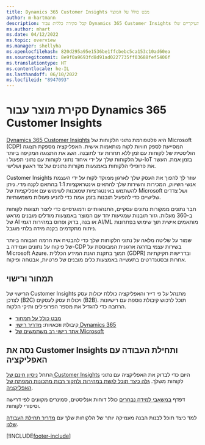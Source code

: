 ```yaml
---
title: Dynamics 365 Customer Insights מבט כולל על המוצר
author: m-hartmann
description: קבל סקירה כללית עבור Dynamics 365 Customer Insights והמאפיינים העיקריים שלו.
ms.author: mhart
ms.date: 04/12/2022
ms.topic: overview
ms.manager: shellyha
ms.openlocfilehash: 820d295a95e1536be1ffcbebc5ca153c10ad60ea
ms.sourcegitcommit: 8e9f0a9693fd8d91ad0227735ff03688fef5406f
ms.translationtype: HT
ms.contentlocale: he-IL
ms.lasthandoff: 06/10/2022
ms.locfileid: "8947093"
---
```

# <a name="product-overview-for-dynamics-365-customer-insights"></a>סקירת מוצר עבור Dynamics 365 Customer Insights

[Dynamics 365 Customer Insights](https://dynamics.microsoft.com/ai/customer-insights/) היא פלטפורמת נתוני הלקוחות של Microsoft‏ (CDP) המסייעת לספק חוויות לקוח מותאמות אישית. האפליקציה מספקת תצוגה הוליסטית של לקוחות עם זמן ללא תחרות עד לתובנה. השג את התצוגה המקיפה ביותר של הלקוחות שלך על ידי איחוד נתוני לקוחות עם נתוני תפעול ו-IoT בזמן אמת. העשר את פרופילי הלקוחות באמצעות מקורות נתונים של צד ראשון ושלישי. 

Customer Insights עוזר לך להפוך את העסק שלך לארגון ממוקד לקוח על ידי העצמת אנשי השיווק, המכירות והשירות שלך להתאים אינטראקציות 1:1 בהתאם לקנה מדי. ניתן להשתמש באינטגרציות שמוכנות לשימוש עם אפליקציות של Microsoft ושל צדדים שלישיים כדי להפעיל תובנות בזמן אמת כדי להניע פעולות משמעותיות.

חבר נתונים ממקורות נתונים עסקיים, התנהגותיים ודמוגרפיים כדי ליצור תצוגות לקוחות ב-360 מעלות. גזור תובנות שמגיעות יחד עם המוצר באמצעות מודלים מובנים מראש של AI או בנה, בדוק ופרוס במהירות דגמי AI/ML מותאמים אישית תוך שימוש בפתרונות ניתוח מתקדמים בקנה מידה בלתי מוגבל.

שמור על שליטה מלאה על נתוני הלקוחות שלך כדי להבטיח את הרמה הגבוהה ביותר של פיקוח על נתונים ועמידה ב-CDP בשירות עצמי בדרגה ארגונית המבוססת על Microsoft Azure. תמוך בתקנת הגנת המידע הכללית (GDPR) ובדרישות חקיקתיות אחרות ובסטנדרטים בתעשייה באמצעות כלים מובנים של פרטיות, אבטחה ופיקוח.

## <a name="pricing-and-licensing"></a>תמחור ורישוי
הרישוי של Customer Insights מתנהל על פי דייר והאפליקציה כוללת יכולות עסק לצרכן (B2C) ויכולות עסק לעסקים (B2B). תוכל לרכוש קיבולת נוספת עם רישיונות הרחבה כדי להגדיל את מספר הפרופילים ותיקי הלקוח.

- [מבט כולל על תמחור](https://dynamics.microsoft.com/ai/customer-insights/pricing/)
- קיבולת וזכאויות: [מדריך רישוי Dynamics 365](https://go.microsoft.com/fwlink/?LinkId=866544)
- [אתר רישוי רב משתמשים של Microsoft](https://www.microsoft.com/licensing/how-to-buy/how-to-buy)

## <a name="try-customer-insights-and-get-started"></a>נסה את Customer Insights ותחילת העבודה עם האפליקציה

התחל [ניסיון חינם של Customer Insights](https://signup.microsoft.com/create-account/signup?SKU=036c2481-aa8a-47cd-ab43-324f0c157c2d&ali=1&RU=https:%2F%2Fhome.ci.ai.dynamics.com%2Fstart%2Ftrial&products=036c2481-aa8a-47cd-ab43-324f0c157c2d) היום כדי לבדוק את האפליקציה עם נתוני לקוחות משלך. [גלה כיצד תוכל לגשת במהירות ולחקור רבות מתכונות המפתח של האפליקציה](trial-signup.md). 

דפדף [במשאבי למידה נבחרים](https://dynamics.microsoft.com/ai/customer-insights/resources/) כולל דוחות אנליסטים, סמינרים מקוונים לפי דרישה וסיפורי לקוחות.

למד כיצד תוכל לבנות הבנה מעמיקה יותר של הלקוחות שלך עם [מדריך תחילת העבודה שלנו](get-started.md).

[!INCLUDE[footer-include](includes/footer-banner.md)]
